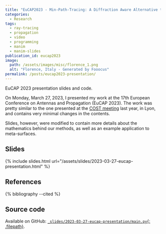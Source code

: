 ```yaml
---
title: "EuCAP2023 - Min-Path-Tracing: A Diffraction Aware Alternative to Image Method in Ray Tracing"
categories:
  - Research
tags:
  - ray-tracing
  - propagation
  - video
  - programming
  - manim
  - manim-slides
publication_id: eucap2023
image:
  path: /assets/images/misc/florence_1.png
  alt: "Florence, Italy - Generated by Fooocus"
permalink: /posts/eucap2023-presentation/
---
```


EuCAP 2023 presentation slides and code.

<!--more-->

On Monday, March 27, 2023, I presented my work at the
17th European Conference on Antennas and Propagation (EuCAP 2023).
The work was pretty similar to the one presented at the
[COST meeting](/posts/cost-interact-june-2022-presentation/) last year, in Lyon,
and contains very minimal changes in the contents.

Slides, however, were modified to contain more details about the mathematics
behind our methods, as well as an example application to meta-surfaces.

Slides
------

{% include slides.html url="/assets/slides/2023-03-27-eucap-presentation.html" %}

References
----------

{% bibliography --cited %}

Source code
-----------

Available on GitHub:
[`_slides/2023-03-27-eucap-presentation/main.py`{: .filepath}](https://github.com/jeertmans/jeertmans.github.io/blob/main/_slides/2023-03-27-eucap-presentation/main.py).
